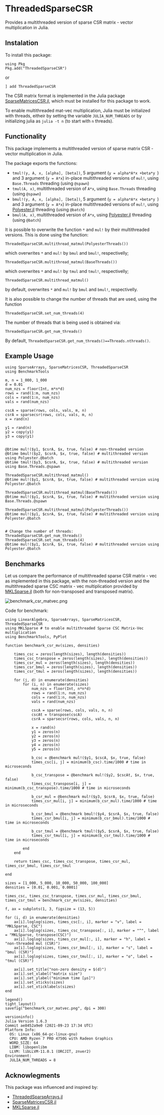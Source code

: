 # ThreadedSparseCSR

Provides a multithreaded version of sparse CSR matrix - vector multiplication in Julia. 

## Instalation
To install this package:
```
using Pkg
Pkg.add("ThreadedSparseCSR")
```
or
```
] add ThreadedSparseCSR
```
The CSR matrix format is implemented in the Julia package [SparseMatricesCSR.jl](https://github.com/gridap/SparseMatricesCSR.jl), which must be installed for this package to work.

To enable multithreaded mat-vec multiplication, Julia must be initialized with threads, eitheir by setting the variable `JULIA_NUM_THREADS` or by initializing julia as `julia -t n` (to start with `n` threads).

## Functionality
This package implements a multithreaded version of sparse matrix CSR - vector multiplication in Julia. 

The package exports the functions:
- `tmul!(y, A, x, [alpha], [beta])`, 5 argument (`y = alpha*A*x +beta*y `) and 3 argument (`y = A*x`) in-place multithreaded versions of `mul!`, using `Base.Threads` threading (using `@spawn`)
- `tmul(A, x)`, multithreaded version of `A*x`, using `Base.Threads` threading (using `@spawn`)
- `bmul!(y, A, x, [alpha], [beta])`, 5 argument (`y = alpha*A*x +beta*y `) and 3 argument (`y = A*x`) in-place multithreaded versions of `mul!`, using [Polyester.jl](https://github.com/JuliaSIMD/Polyester.jl) threading (using `@batch`)
- `bmul(A, x)`, multithreaded version of `A*x`, using [Polyester.jl](https://github.com/JuliaSIMD/Polyester.jl) threading (using `@batch`)

It is possible to overwrite the function `*` and `mul!` by their multithreaded versions. This is done using the function:
```
ThreadedSparseCSR.multithread_matmul(PolyesterThreads())
```
which overwrites `*` and `mul!` by `bmul` and `bmul!`, respectivelly;
```
ThreadedSparseCSR.multithread_matmul(BaseThreads())
```
which overwrites `*` and `mul!` by `tmul` and `tmul!`, respectivelly;
```
ThreadedSparseCSR.multithread_matmul()
```
by default, overwrites `*` and `mul!` by `bmul` and `bmul!`, respectivelly.

It is also possible to change the number of threads that are used, using the function
```
ThreadedSparseCSR.set_num_threads(4)
```
The number of threads that is being used is obtained via:
```
ThreadedSparseCSR.get_num_threads()
```
By default, `ThreadedSparseCSR.get_num_threads()==Threads.nthreads()`.

## Example Usage
```
using SparseArrays, SparseMatricesCSR, ThreadedSparseCSR
using BenchmarkTools

m, n = 1_000, 1_000
d = 0.01
num_nzs = floor(Int, m*n*d)
rows = rand(1:m, num_nzs)
cols = rand(1:n, num_nzs)
vals = rand(num_nzs)

cscA = sparse(rows, cols, vals, m, n)
csrA = sparsecsr(rows, cols, vals, m, n)
x = rand(n)

y1 = rand(n)
y2 = copy(y1)
y3 = copy(y1)


@btime mul!($y1, $csrA, $x, true, false) # non-threaded version
@btime bmul!($y2, $csrA, $x, true, false) # multithreaded version using Polyester.@batch
@btime tmul!($y3, $csrA, $x, true, false) # multithreaded version using Base.Threads.@spawn

ThreadedSparseCSR.multithread_matmul()
@btime mul!($y1, $csrA, $x, true, false) # multithreaded version using Polyester.@batch

ThreadedSparseCSR.multithread_matmul(BaseThreads())
@btime mul!($y1, $csrA, $x, true, false) # multithreaded version using Base.Threads.@spawn

ThreadedSparseCSR.multithread_matmul(PolyesterThreads())
@btime mul!($y1, $csrA, $x, true, false) # multithreaded version using Polyester.@batch


# Change the number of threads:
ThreadedSparseCSR.get_num_threads()
ThreadedSparseCSR.set_num_threads(4)
@btime mul!($y1, $csrA, $x, true, false) # multithreaded version using Polyester.@batch

```

## Benchmarks

Let us compare the performance of multithreaded sparse CSR matrix - vec as implemented in this package, with the non-threaded version and the multithreaded sparse CSC matrix - vec multiplication provided by [MKLSparse.jl](https://github.com/gridap/SparseMatricesCSR.jl) (both for non-transposed and transposed matrix). 

![benchmark_csr_matvec.png](https://github.com/BacAmorim/ThreadedSparseCSR.jl/blob/main/benchmark_csr_matvec.png?raw=true)

Code for benchmark:
```
using LinearAlgebra, SparseArrays, SparseMatricesCSR, ThreadedSparseCSR
using MKLSparse # to enable multithreaded Sparse CSC Matrix-Vec multiplication
using BenchmarkTools, PyPlot

function benchmark_csr_mv(sizes, densities)
    
    times_csc = zeros(length(sizes), length(densities))
    times_csc_transpose = zeros(length(sizes), length(densities))
    times_csr_mul = zeros(length(sizes), length(densities))
    times_csr_bmul = zeros(length(sizes), length(densities))
    times_csr_tmul = zeros(length(sizes), length(densities))
    
    for (j, d) in enumerate(densities)
        for (i, n) in enumerate(sizes)
            num_nzs = floor(Int, n*n*d)
            rows = rand(1:n, num_nzs)
            cols = rand(1:n, num_nzs)
            vals = rand(num_nzs)
            
            cscA = sparse(rows, cols, vals, n, n)
            cscAt = transpose(cscA)
            csrA = sparsecsr(rows, cols, vals, n, n)
            
            x = rand(n)
            y1 = zeros(n)
            y2 = zeros(n)
            y3 = zeros(n)
            y4 = zeros(n)
            y5 = zeros(n)
            
            b_csc = @benchmark mul!($y1, $cscA, $x, true, false)
            times_csc[i, j] = minimum(b_csc).time/1000 # time in microseconds
            
            b_csc_transpose = @benchmark mul!($y2, $cscAt, $x, true, false)
            times_csc_transpose[i, j] = minimum(b_csc_transpose).time/1000 # time in microseconds
            
            b_csr_mul = @benchmark mul!($y3, $csrA, $x, true, false)
            times_csr_mul[i, j] = minimum(b_csr_mul).time/1000 # time in microseconds
            
            b_csr_bmul = @benchmark bmul!($y4, $csrA, $x, true, false)
            times_csr_bmul[i, j] = minimum(b_csr_bmul).time/1000 # time in microseconds
            
            b_csr_tmul = @benchmark tmul!($y5, $csrA, $x, true, false)
            times_csr_tmul[i, j] = minimum(b_csr_tmul).time/1000 # time in microseconds
            
        end
    end
    
    return times_csc, times_csc_transpose, times_csr_mul, times_csr_bmul, times_csr_tmul
    
end

sizes = [1_000, 5_000, 10_000, 50_000, 100_000]
densities = [0.01, 0.001, 0.0001]

times_csc, times_csc_transpose, times_csr_mul, times_csr_bmul, times_csr_tmul = benchmark_csr_mv(sizes, densities)

f, ax = subplots(1, 3, figsize = (13, 5))

for (i, d) in enumerate(densities)
    ax[i].loglog(sizes, times_csc[:, i], marker = "v", label = "MKLSparse, CSC")
    ax[i].loglog(sizes, times_csc_transpose[:, i], marker = "^", label = "MKLSparse, transpose(CSC)")
    ax[i].loglog(sizes, times_csr_mul[:, i], marker = "h", label = "non-threaded mul (CSR)")
    ax[i].loglog(sizes, times_csr_bmul[:, i], marker = "s", label = "bmul (CSR)")
    ax[i].loglog(sizes, times_csr_tmul[:, i], marker = "o", label = "tmul (CSR)")
    
    ax[i].set_title("non-zero density = $(d)")
    ax[i].set_xlabel("matrix size")
    ax[i].set_ylabel("minimum time [μs]")
    ax[i].set_xticks(sizes)
    ax[i].set_xticklabels(sizes)
end

legend()
tight_layout()
savefig("benchmark_csr_matvec.png", dpi = 300)
```

```
versioninfo()
Julia Version 1.6.3
Commit ae8452a9e0 (2021-09-23 17:34 UTC)
Platform Info:
  OS: Linux (x86_64-pc-linux-gnu)
  CPU: AMD Ryzen 7 PRO 4750G with Radeon Graphics
  WORD_SIZE: 64
  LIBM: libopenlibm
  LLVM: libLLVM-11.0.1 (ORCJIT, znver2)
Environment:
  JULIA_NUM_THREADS = 8
```

## Acknowlegments
This package was influenced and inspired by:
- [ThreadedSparseArrays.jl](https://github.com/jagot/ThreadedSparseArrays.jl)
- [SparseMatricesCSR.jl](https://github.com/gridap/SparseMatricesCSR.jl)
- [MKLSparse.jl](https://github.com/gridap/SparseMatricesCSR.jl)



